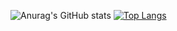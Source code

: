 ![Anurag's GitHub stats](https://github-readme-stats.vercel.app/api?username=ilr00743&show_icons=true&theme=slateorange)
[![Top Langs](https://github-readme-stats.vercel.app/api/top-langs/?username=ilr00743&theme=slateorange&hide=css,html)](https://github.com/anuraghazra/github-readme-stats)
